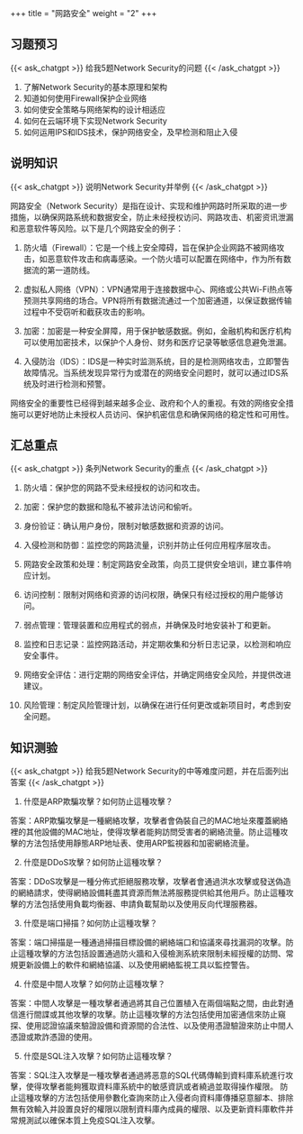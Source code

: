 +++
title = "网路安全"
weight = "2"
+++
## 习题预习
{{< ask_chatgpt >}}
给我5题Network Security的问题
{{< /ask_chatgpt >}}



1. 了解Network Security的基本原理和架构
2. 知道如何使用Firewall保护企业网络
3. 如何使安全策略与网络架构的设计相适应
4. 如何在云端环境下实现Network Security
5. 如何运用IPS和IDS技术，保护网络安全，及早检测和阻止入侵   

## 说明知识
{{< ask_chatgpt >}}
说明Network Security并举例
{{< /ask_chatgpt >}}



网路安全（Network Security）是指在设计、实现和维护网路时所采取的进一步措施，以确保网路系统和数据安全，防止未经授权访问、网路攻击、机密资讯泄漏和恶意软件等风险。以下是几个网路安全的例子：

1. 防火墙（Firewall）：它是一个线上安全障碍，旨在保护企业网路不被网络攻击，如恶意软件攻击和病毒感染。一个防火墙可以配置在网络中，作为所有数据流的第一道防线。

2. 虚拟私人网络（VPN）：VPN通常用于连接数据中心、网络或公共Wi-Fi热点等预测共享网络的场合。VPN将所有数据流通过一个加密通道，以保证数据传输过程中不受窃听和截获攻击的影响。

3. 加密：加密是一种安全屏障，用于保护敏感数据。例如，金融机构和医疗机构可以使用加密技术，以保护个人身份、财务和医疗记录等敏感信息避免泄漏。

4. 入侵防治（IDS）：IDS是一种实时监测系统，目的是检测网络攻击，立即警告故障情况。当系统发现异常行为或潜在的网络安全问题时，就可以通过IDS系统及时进行检测和预警。

网络安全的重要性已经得到越来越多企业、政府和个人的重视。有效的网络安全措施可以更好地防止未授权人员访问、保护机密信息和确保网络的稳定性和可用性。   

## 汇总重点
{{< ask_chatgpt >}}
条列Network Security的重点
{{< /ask_chatgpt >}}



1. 防火墙：保护您的网路不受未经授权的访问和攻击。

2. 加密：保护您的数据和隐私不被非法访问和偷听。

3. 身份验证：确认用户身份，限制对敏感数据和资源的访问。

4. 入侵检测和防御：监控您的网路流量，识别并防止任何应用程序层攻击。

5. 网路安全政策和处理：制定网路安全政策，向员工提供安全培训，建立事件响应计划。

6. 访问控制：限制对网络和资源的访问权限，确保只有经过授权的用户能够访问。

7. 弱点管理：管理装置和应用程式的弱点，并确保及时地安装补丁和更新。

8. 监控和日志记录：监控网路活动，并定期收集和分析日志记录，以检测和响应安全事件。

9. 网络安全评估：进行定期的网络安全评估，并确定网络安全风险，并提供改进建议。

10. 风险管理：制定风险管理计划，以确保在进行任何更改或新项目时，考虑到安全问题。   

## 知识测验
{{< ask_chatgpt >}}
给我5题Network Security的中等难度问题，并在后面列出答案
{{< /ask_chatgpt >}}



1. 什麼是ARP欺騙攻擊？如何防止這種攻擊？

答案：ARP欺騙攻擊是一種網絡攻擊，攻擊者會偽裝自己的MAC地址來覆蓋網絡裡的其他設備的MAC地址，使得攻擊者能夠訪問受害者的網絡流量。防止這種攻擊的方法包括使用靜態ARP地址表、使用ARP監視器和加密網絡流量。

2. 什麼是DDoS攻擊？如何防止這種攻擊？

答案：DDoS攻擊是一種分佈式拒絕服務攻擊，攻擊者會通過洪水攻擊或發送偽造的網絡請求，使得網絡設備耗盡其資源而無法將服務提供給其他用戶。防止這種攻擊的方法包括使用負載均衡器、申請負載幫助以及使用反向代理服務器。

3. 什麼是端口掃描？如何防止這種攻擊？

答案：端口掃描是一種通過掃描目標設備的網絡端口和協議來尋找漏洞的攻擊。防止這種攻擊的方法包括設置通過防火牆和入侵檢測系統來限制未經授權的訪問、常規更新設備上的軟件和網絡協議、以及使用網絡監視工具以監控警告。

4. 什麼是中間人攻擊？如何防止這種攻擊？

答案：中間人攻擊是一種攻擊者通過將其自己位置植入在兩個端點之間，由此對通信進行間諜或其他攻擊的攻擊。防止這種攻擊的方法包括使用加密通信來防止窺探、使用認證協議來驗證設備和資源間的合法性、以及使用憑證驗證來防止中間人憑證或欺詐憑證的使用。

5. 什麼是SQL注入攻擊？如何防止這種攻擊？

答案：SQL注入攻擊是一種攻擊者通過將恶意的SQL代碼傳輸到資料庫系統進行攻擊，使得攻擊者能夠獲取資料庫系統中的敏感資訊或者繞過並取得操作權限。 防止這種攻擊的方法包括使用參數化查詢來防止入侵者向資料庫傳播惡意腳本、排除無有效輸入并設置良好的權限以限制資料庫內成員的權限、以及更新資料庫軟件并常規測試以確保本質上免疫SQL注入攻擊。   

